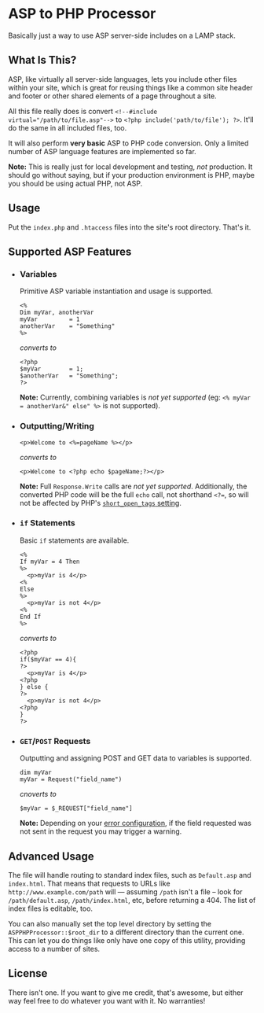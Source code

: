 ASP to PHP Processor
====================

Basically just a way to use ASP server-side includes on
a LAMP stack.

## What Is This? ##

ASP, like virtually all server-side languages, lets you
include other files within your site, which is great for
reusing things like a common site header and footer or
other shared elements of a page throughout a site.

All this file really does is convert `<!--#include virtual="/path/to/file.asp"-->`
to `<?php include('path/to/file'); ?>`. It'll do the same
in all included files, too.

It will also perform **very basic** ASP to PHP code
conversion. Only a limited number of ASP language
features are implemented so far.

**Note:** This is really just for local development
and testing, _not_ production. It should go without
saying, but if your production environment is PHP,
maybe you should be using actual PHP, not ASP.


## Usage ##

Put the `index.php` and `.htaccess` files into the
site's root directory. That's it.


## Supported ASP Features ##

- ### Variables
  
  Primitive ASP variable instantiation and usage
  is supported.
  
  ```
  <%
  Dim myVar, anotherVar
  myVar			= 1
  anotherVar	= "Something"
  %>
  ```
  
  _converts to_
  
  ```
  <?php
  $myVar		= 1;
  $anotherVar	= "Something";
  ?>
  ```
  
  **Note:** Currently, combining variables is
  _not yet supported_ (eg: `<% myVar = anotherVar&" else" %>`
  is not supported).
  
- ### Outputting/Writing

  ```
  <p>Welcome to <%=pageName %></p>
  ```
  
  _converts to_
  
  ```
  <p>Welcome to <?php echo $pageName;?></p>
  ```
  
  **Note:** Full `Response.Write` calls are _not yet supported_.
  Additionally, the converted PHP code will be the full `echo`
  call, not shorthand `<?=`, so will not be affected by PHP's
  [`short_open_tags` setting](http://www.php.net/manual/en/ini.core.php#ini.short-open-tag).

  
- ### `if` Statements

  Basic `if` statements are available.
  
  ```
  <%
  If myVar = 4 Then
  %>
	<p>myVar is 4</p>
  <%
  Else
  %>
  	<p>myVar is not 4</p>
  <%
  End If
  %>
  ```
  
  _converts to_
  
  ```
  <?php
  if($myVar == 4){
  ?>
  	<p>myVar is 4</p>
  <?php
  } else {  
  ?>
  	<p>myVar is not 4</p>
  <?php
  }
  ?>
  ```
  
- ### `GET`/`POST` Requests

  Outputting and assigning POST and GET data to variables is supported.
  
  ```
  dim myVar
  myVar = Request("field_name")
  ```
  
  _cnoverts to_
  
  ```
  $myVar = $_REQUEST["field_name"]
  ```
  
  **Note:** Depending on your [error configuration](http://php.net/manual/en/function.error-reporting.php),
  if the field requested was not sent in the request
  you may trigger a warning.

    

## Advanced Usage ##

The file will handle routing to standard index files,
such as `Default.asp` and `index.html`. That means
that requests to URLs like `http://www.example.com/path`
will — assuming `/path` isn't a file – look for
`/path/default.asp`, `/path/index.html`, etc, before
returning a 404. The list of index files is editable,
too.

You can also manually set the top level directory by
setting the `ASPPHPProcessor::$root_dir` to a different
directory than the current one. This can let you do
things like only have one copy of this utility,
providing access to a number of sites.


## License ##

There isn't one. If you want to give me credit, that's
awesome, but either way feel free to do whatever you
want with it. No warranties!